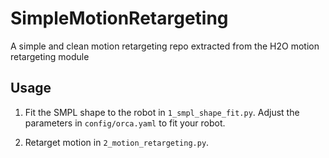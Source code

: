 # SimpleMotionRetargeting
A simple and clean motion retargeting repo extracted from the H2O motion retargeting module

## Usage
1. Fit the SMPL shape to the robot in `1_smpl_shape_fit.py`. Adjust the parameters in `config/orca.yaml` to fit your robot.

2. Retarget motion in `2_motion_retargeting.py`.
